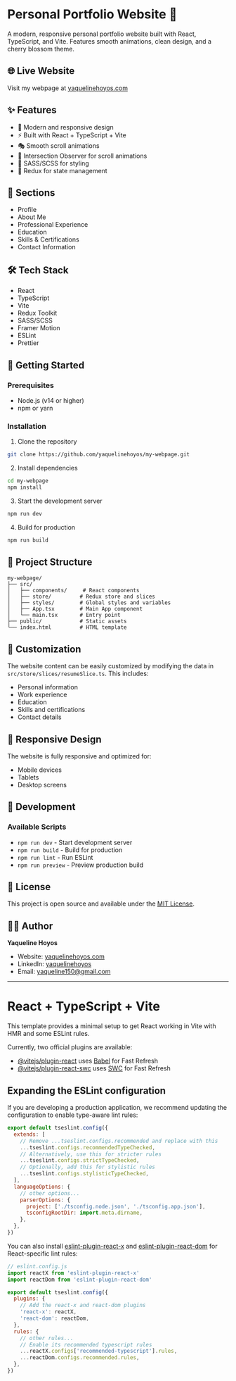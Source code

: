 # Personal Portfolio Website 🌸

A modern, responsive personal portfolio website built with React, TypeScript, and Vite. Features smooth animations, clean design, and a cherry blossom theme.

## 🌐 Live Website

Visit my webpage at [yaquelinehoyos.com](https://yaquelinehoyos.com)

## ✨ Features

- 🎨 Modern and responsive design
- ⚡ Built with React + TypeScript + Vite
- 🎭 Smooth scroll animations
- 🎯 Intersection Observer for scroll animations
- 🎨 SASS/SCSS for styling
- 🔄 Redux for state management

## 🚀 Sections

- Profile
- About Me
- Professional Experience
- Education
- Skills & Certifications
- Contact Information

## 🛠️ Tech Stack

- React
- TypeScript
- Vite
- Redux Toolkit
- SASS/SCSS
- Framer Motion
- ESLint
- Prettier

## 🚀 Getting Started

### Prerequisites

- Node.js (v14 or higher)
- npm or yarn

### Installation

1. Clone the repository
```bash
git clone https://github.com/yaquelinehoyos/my-webpage.git
```

2. Install dependencies
```bash
cd my-webpage
npm install
```

3. Start the development server
```bash
npm run dev
```

4. Build for production
```bash
npm run build
```

## 📝 Project Structure

```
my-webpage/
├── src/
│   ├── components/     # React components
│   ├── store/         # Redux store and slices
│   ├── styles/        # Global styles and variables
│   ├── App.tsx        # Main App component
│   └── main.tsx       # Entry point
├── public/            # Static assets
└── index.html         # HTML template
```

## 🎨 Customization

The website content can be easily customized by modifying the data in `src/store/slices/resumeSlice.ts`. This includes:

- Personal information
- Work experience
- Education
- Skills and certifications
- Contact details

## 📱 Responsive Design

The website is fully responsive and optimized for:
- Mobile devices
- Tablets
- Desktop screens

## 🔧 Development

### Available Scripts

- `npm run dev` - Start development server
- `npm run build` - Build for production
- `npm run lint` - Run ESLint
- `npm run preview` - Preview production build

## 📄 License

This project is open source and available under the [MIT License](LICENSE).

## 👩‍💻 Author

**Yaqueline Hoyos**
- Website: [yaquelinehoyos.com](https://yaquelinehoyos.com)
- LinkedIn: [yaquelinehoyos](https://linkedin.com/in/yaquelinehoyos/)
- Email: yaqueline150@gmail.com

---

# React + TypeScript + Vite

This template provides a minimal setup to get React working in Vite with HMR and some ESLint rules.

Currently, two official plugins are available:

- [@vitejs/plugin-react](https://github.com/vitejs/vite-plugin-react/blob/main/packages/plugin-react/README.md) uses [Babel](https://babeljs.io/) for Fast Refresh
- [@vitejs/plugin-react-swc](https://github.com/vitejs/vite-plugin-react-swc) uses [SWC](https://swc.rs/) for Fast Refresh

## Expanding the ESLint configuration

If you are developing a production application, we recommend updating the configuration to enable type-aware lint rules:

```js
export default tseslint.config({
  extends: [
    // Remove ...tseslint.configs.recommended and replace with this
    ...tseslint.configs.recommendedTypeChecked,
    // Alternatively, use this for stricter rules
    ...tseslint.configs.strictTypeChecked,
    // Optionally, add this for stylistic rules
    ...tseslint.configs.stylisticTypeChecked,
  ],
  languageOptions: {
    // other options...
    parserOptions: {
      project: ['./tsconfig.node.json', './tsconfig.app.json'],
      tsconfigRootDir: import.meta.dirname,
    },
  },
})
```

You can also install [eslint-plugin-react-x](https://github.com/Rel1cx/eslint-react/tree/main/packages/plugins/eslint-plugin-react-x) and [eslint-plugin-react-dom](https://github.com/Rel1cx/eslint-react/tree/main/packages/plugins/eslint-plugin-react-dom) for React-specific lint rules:

```js
// eslint.config.js
import reactX from 'eslint-plugin-react-x'
import reactDom from 'eslint-plugin-react-dom'

export default tseslint.config({
  plugins: {
    // Add the react-x and react-dom plugins
    'react-x': reactX,
    'react-dom': reactDom,
  },
  rules: {
    // other rules...
    // Enable its recommended typescript rules
    ...reactX.configs['recommended-typescript'].rules,
    ...reactDom.configs.recommended.rules,
  },
})
```
